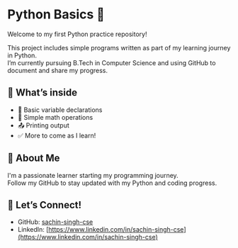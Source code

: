 # Python Basics 🐍

Welcome to my first Python practice repository!

This project includes simple programs written as part of my learning journey in Python.  
I’m currently pursuing B.Tech in Computer Science and using GitHub to document and share my progress.

## 📂 What’s inside

- 🧠 Basic variable declarations  
- 🧮 Simple math operations  
- 📤 Printing output  
- ✅ More to come as I learn!

## 📘 About Me

I'm a passionate learner starting my programming journey.  
Follow my GitHub to stay updated with my Python and coding progress.

## 🚀 Let’s Connect!

- GitHub: [sachin-singh-cse](https://github.com/sachin-singh-cse)  
- LinkedIn: [https://www.linkedin.com/in/sachin-singh-cse](https://www.linkedin.com/in/sachin-singh-cse)
